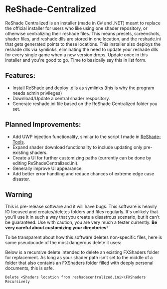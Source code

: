 # ReShade-Centralized

ReShade Centralized is an installer (made in C# and .NET) meant to replace the official installer for users who like using one shader repository, or otherwise centralizing their reshade files.  This means presets, screenshots, shader files, and reshade dlls are stored in one location, and the reshade.ini that gets generated points to these locations.  This installer also deploys the reshade dlls via symlinks, eliminating the need to update your reshade dlls for every single game when a new version drops.  Update once in this installer and you're good to go.  Time to basically say this in list form.

## Features:
- Install ReShade and deploy .dlls as symlinks (this is why the program needs admin privileges)
- Download/Update a central shader respository.
- Generate reshade.ini file based on the ReShade Centralized folder you set.

## Planned Improvements:
- Add UWP injection functionality, similar to the script I made in [ReShade-Tools](https://github.com/OopyDoopy/ReShade-Tools).
- Expand shader download functionality to include updating only pre-existing shaders.
- Create a UI for further customizing paths (currently can be done by editing ReShadeCentralized.ini).
- Generally improve UI appearance.
- Add better error handling and reduce chances of extreme edge case disaster.

## Warning
This is pre-release software and it will have bugs.  This software is heavily IO focused and creates/deletes folders and files regularly.  It's unlikely that you'll use it in such a way that you create a disastrous scenario, but it can't be guaranteed.  Use with caution, you are very much a tester currently.  **Be very careful about customizing your directories!**

To be transparent about how this software deletes non-specific files, here is some pseudocode of the most dangerous delete it uses:

Below is a recursive delete intended to delete an existing FXShaders folder for replacement.  As long as your shader path isn't set to the middle of a folder that also contains an FXShaders folder filled with deeply personal documents, this is safe.
```
Delete <Shaders location from reshadecentralized.ini>\FXShaders Recursively
```
